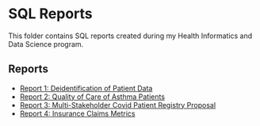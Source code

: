 # SQL Reports

This folder contains SQL reports created during my Health Informatics and Data Science program.

## Reports

- [Report 1: Deidentification of Patient Data](https://natalierellis.github.io/HIDS-Portfolio/SQL_Synthea_Reports/Deidentified_patient_registry.html)
- [Report 2: Quality of Care of Asthma Patients](https://natalierellis.github.io/HIDS-Portfolio/SQL_Synthea_Reports/QI_asthmatics.html)
- [Report 3: Multi-Stakeholder Covid Patient Registry Proposal](https://natalierellis.github.io/HIDS-Portfolio/SQL_Synthea_Reports/multi-stakeholder-covid-patient-registry.html)
- [Report 4: Insurance Claims Metrics](https://natalierellis.github.io/HIDS-Portfolio/SQL_Synthea_Reports/synthetic_mguh_metrics.html)
